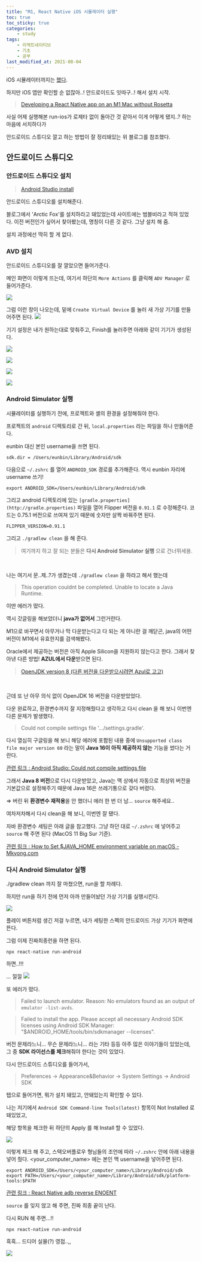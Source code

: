 ```yaml
---
title: "M1, React Native iOS 시뮬레이터 실행"
toc: true
toc_sticky: true
categories:
    - study
tags:
    - 리액트네이티브
    - 기초
    - 공부
last_modified_at: 2021-08-04
---
```


iOS 시뮬레이터까지는 [했다](https://2unbini.github.io/study/react-native-iOS-simulator).

하지만 iOS 앱만 확인할 순 없잖아..! 안드로이드도 잇따구..! 해서 설치 시작.

> [Developing a React Native app on an M1 Mac without Rosetta](https://medium.com/@davidjasonharding/developing-a-react-native-app-on-an-m1-mac-without-rosetta-29fcc7314d70)

사실 어제 실행해본 run-ios가 로제타 없이 돌아간 것 같아서 이게 어떻게 됐지..? 하는 마음에 서치하다가

안드로이드 스튜디오 깔고 하는 방법이 잘 정리돼있는 위 블로그를 참조했다.


## 안드로이드 스튜디오

### 안드로이드 스튜디오 설치

> [Android Studio install](https://developer.android.com/studio/preview)

안드로이드 스튜디오를 설치해준다.

블로그에서 'Arctic Fox'를 설치하라고 돼있었는데 사이트에는 범블비라고 적혀 있었다. 이전 버전인가 싶어서 찾아봤는데, 명칭이 다른 것 같다. 그냥 설치 해 줌.

설치 과정에선 딱히 할 게 없다.

### AVD 설치

안드로이드 스튜디오를 잘 깔았으면 들어가준다.

메인 화면이 이렇게 뜨는데, 여기서 하단의 `More Actions` 를 클릭해 `ADV Manager` 로 들어가준다.

![](https://images.velog.io/images/seri_ous/post/f8d8e04d-1d25-436e-934a-b69b997ff6f8/%EC%8A%A4%ED%81%AC%EB%A6%B0%EC%83%B7%202021-08-04%20%EC%98%A4%ED%9B%84%202.42.50.png)

그럼 이런 창이 나오는데, 밑에 `Create Virtual Device` 를 눌러 새 가상 기기를 만들어주면 된다.
![](https://images.velog.io/images/seri_ous/post/a45a2eff-1408-44c8-9f7d-a12dd6f64f2d/%EC%8A%A4%ED%81%AC%EB%A6%B0%EC%83%B7%202021-08-04%20%EC%98%A4%ED%9B%84%202.43.07.png)


기기 설정은 내가 원하는대로 맞춰주고, Finish를 눌러주면 아래와 같이 기기가 생성된다.

![](https://images.velog.io/images/seri_ous/post/d062e1f8-c2cc-47c3-a6ca-d049d3614b7b/%EC%8A%A4%ED%81%AC%EB%A6%B0%EC%83%B7%202021-08-04%20%EC%98%A4%ED%9B%84%201.06.56.png)

![](https://images.velog.io/images/seri_ous/post/dfed1104-1cc0-42b1-8b1c-41f9f6a0910d/%EC%8A%A4%ED%81%AC%EB%A6%B0%EC%83%B7%202021-08-04%20%EC%98%A4%ED%9B%84%201.07.02.png)

![](https://images.velog.io/images/seri_ous/post/3335e0ff-2d13-41ca-9a6c-5bf904783a65/%EC%8A%A4%ED%81%AC%EB%A6%B0%EC%83%B7%202021-08-04%20%EC%98%A4%ED%9B%84%201.07.08.png)

![](https://images.velog.io/images/seri_ous/post/d6a9ea28-1620-4623-a181-aa9c72c47ebb/%EC%8A%A4%ED%81%AC%EB%A6%B0%EC%83%B7%202021-08-04%20%EC%98%A4%ED%9B%84%201.07.19.png)



### Android Simulator 실행

시뮬레이터를 실행하기 전에, 프로젝트와 셸의 환경을 설정해줘야 한다.

프로젝트의 `android` 디렉토리로 간 뒤, `local.properties` 라는 파일을 하나 만들어준다.

eunbin 대신 본인 username을 쓰면 된다.

```
sdk.dir = /Users/eunbin/Library/Android/sdk
```

다음으로 `~/.zshrc` 를 열어 `ANDROID_SDK` 경로를 추가해준다.
역시 eunbin 자리에 username 쓰기!

```
export ANDROID_SDK=/Users/eunbin/Library/Android/sdk
```

그리고 android 디렉토리에 있는 `[gradle.properties](http://gradle.properties)` 파일을 열어 Flipper 버전을 `0.91.1` 로 수정해준다. 코드는 0.75.1 버전으로 쓰여져 있기 때문에 숫자만 살짝 바꿔주면 된다.

```
FLIPPER_VERSION=0.91.1
```

그리고 `./gradlew clean` 을 해 준다.


> 여기까지 하고 잘 되는 분들은 **다시 Android Simulator 실행** 으로 건너뛰세용.

<br/>

나는 여기서 문..제..?가 생겼는데 `./gradlew clean` 을 하라고 해서 했는데

> This operation couldnt be completed. Unable to locate a Java Runtime.

이딴 에러가 떴다.

역시 갓글링을 해보았더니 **java가 없어서** 그런거란다.

M1으로 바꾸면서 아무거나 막 다운받는다고 다 되는 게 아니란 걸 깨닫곤, java의 어떤 버전이 M1에서 유효한지를 검색해봤다.

Oracle에서 제공하는 버전은 아직 Apple Silicon을 지원하지 않는다고 한다. 그래서 찾아낸 다른 방법! **AZUL에서 다운**받으면 된다.

> [OpenJDK version 8 (다른 버전을 다운받으시려면 Azul로 고고)](https://www.azul.com/downloads/?version=java-8-lts&package=jdk)

<br/>

근데 또 난 아무 의식 없이 OpenJDK 16 버전을 다운받았었다.

다운 완료하고, 환경변수까지 잘 지정해줬다고 생각하고 다시 clean 을 해 보니 이번엔 다른 문제가 발생했다.

> Could not compile settings file '.../settings.gradle'.

다시 열심히 구글링을 해 보니 해당 에러에 포함된 내용 중에 `Unsupported class file major version 60` 라는 말이 **Java 16이 아직 제공하지 않는** 기능을 썼다는 거란다.

[관련 링크 : Android Studio: Could not compile settings file](https://stackoverflow.com/questions/67462224/android-studio-could-not-compile-settings-file)


그래서 **Java 8 버전**으로 다시 다운받았고, Java는 맥 상에서 자동으로 최상위 버전을 기본값으로 설정해주기 때문에 Java 16은 쓰레기통으로 갖다 버렸다.

⇒ 버린 뒤 **환경변수 재적용**을 안 했더니 에러 한 번 더 남... `source` 해주세요..

여차저차해서 다시 clean을 해 보니, 이번엔 잘 됐다.

자바 환경변수 세팅은 아래 글을 참고했다. 그냥 하던 대로 `~/.zshrc` 에 넣어주고 `source` 해 주면 된다 (MacOS 11 Big Sur 기준).

[관련 링크 : How to Set $JAVA_HOME environment variable on macOS - Mkyong.com](https://mkyong.com/java/how-to-set-java_home-environment-variable-on-mac-os-x/)


### 다시 Android Simulator 실행

./gradlew clean 까지 잘 마쳤으면, run을 할 차례다.

하지만 run을 하기 전에 먼저 아까 만들어놨던 가상 기기를 실행시킨다.

![](https://images.velog.io/images/seri_ous/post/762631ed-a09c-41d6-972b-6c2f4985dc51/%EC%8A%A4%ED%81%AC%EB%A6%B0%EC%83%B7%202021-08-04%20%EC%98%A4%ED%9B%84%201.07.19.png)

플레이 버튼처럼 생긴 저걸 누르면, 내가 세팅한 스펙의 안드로이드 가상 기기가 화면에 뜬다.

그럼 이제 진짜최종런을 하면 된다.

```
npx react-native run-android
```

하면..!!!


... 낄낄
![](https://images.velog.io/images/seri_ous/post/9fd5d6ff-d3fc-48aa-b14a-d24db24443be/%EC%8A%A4%ED%81%AC%EB%A6%B0%EC%83%B7%202021-08-04%20%EC%98%A4%ED%9B%84%201.35.34.png)


또 에러가 떴다.

> Failed to launch emulator. Reason: No emulators found as an output of `emulator -list-avds`.

> Failed to install the app. Please accept all necessary Android SDK licenses using Android SDK Manager: "$ANDROID_HOME/tools/bin/sdkmanager --licenses".

버전 문제라느니... 무슨 문제라느니... 라는 기타 등등 아주 많은 이야기들이 있었는데, 그 중 **SDK 라이선스를 체크**해줘야 한다는 것이 있었다.

다시 안드로이드 스튜디오를 들어가서,

> Preferences → Appearance&Behavior → System Settings → Android SDK

탭으로 들어가면, 뭐가 설치 돼있고, 안돼있는지 확인할 수 있다.

나는 저기에서 `Android SDK Command-line Tools(latest)` 항목이 Not Installed 로 돼있었고,

해당 항목을 체크한 뒤 하단의 Apply 를 해 Install 할 수 있었다.

![](https://images.velog.io/images/seri_ous/post/8ef4037c-0a3a-4974-b653-589ffb94bc1d/%EC%8A%A4%ED%81%AC%EB%A6%B0%EC%83%B7%202021-08-04%20%EC%98%A4%ED%9B%84%202.54.21.png)

이렇게 체크 해 주고, 스택오버플로우 형님들의 조언에 따라 `~/.zshrc` 안에 아래 내용을 넣어 줬다. <your_computer_name> 에는 본인 맥 username을 넣어주면 된다.

```
export ANDROID_SDK=/Users/<your_computer_name>/Library/Android/sdk
export PATH=/Users/<your_computer_name>/Library/Android/sdk/platform-tools:$PATH
```
[관련 링크 : React Native adb reverse ENOENT](https://stackoverflow.com/questions/38835931/react-native-adb-reverse-enoent)

`source` 를 잊지 않고 해 주면, 진짜 최종 끝이 난다.

다시 RUN 해 주면...!!

```
npx react-native run-android
```

흑흑... 드디어 실물(?) 영접..,,

![](https://images.velog.io/images/seri_ous/post/097ff32b-0401-4940-ae4b-d45f819bcd1e/%EC%8A%A4%ED%81%AC%EB%A6%B0%EC%83%B7%202021-08-04%20%EC%98%A4%ED%9B%84%2012.48.27.png)